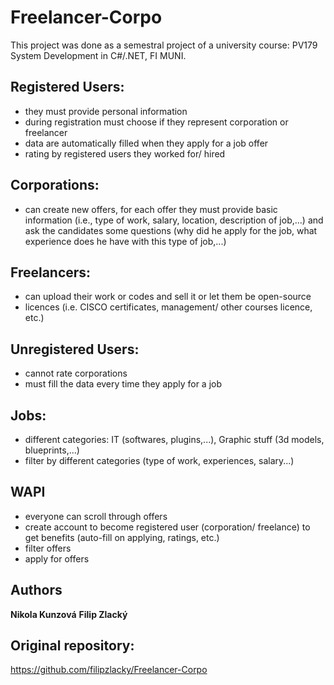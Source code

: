 # Freelancer-Corpo
This project was done as a semestral project of a university course: PV179 System Development in C#/.NET, FI MUNI.

## Registered Users:
- they must provide personal information
- during registration must choose if they represent corporation or freelancer
- data are automatically filled when they apply for a job offer
- rating by registered users they worked for/ hired

## Corporations:
- can create new offers, for each offer they must provide basic information (i.e., type of work, salary, location, description 
of job,...) and ask the candidates some questions (why did he apply for the job, what experience does he have with this type of job,...)

## Freelancers:
- can upload their work or codes and sell it or let them be open-source
- licences (i.e. CISCO certificates, management/ other courses licence, etc.)

## Unregistered Users:
- cannot rate corporations
- must fill the data every time they apply for a job

## Jobs:
- different categories: IT (softwares, plugins,...), Graphic stuff (3d models, blueprints,...)
- filter by different categories (type of work, experiences, salary...)

## WAPI
- everyone can scroll through offers
- create account to become registered user (corporation/ freelance) to get benefits (auto-fill on applying, ratings, etc.)
- filter offers
- apply for offers

## Authors

**Nikola Kunzová**
**Filip Zlacký**

## Original repository: 
https://github.com/filipzlacky/Freelancer-Corpo
